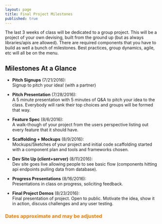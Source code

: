 ```yaml
---
layout: page
title: Final Project Milestones
published: true
---
```



The last 3 weeks of class will be dedicated to a group project.  This will be a project of your own devising, built from the ground up (but as always libraries/apis are allowed).  There are required components that you have to build as well a bunch of milestones. Best practices, group dynamics, agile, etc will all be on the menu.


## Milestones At a Glance

* **Pitch Signups** (7/21/2016):<br>
  Signup to pitch your idea! (with a partner)

* **Pitch Presentation** (7/28/2016):<br>
  A 5 minute presentation with 5 minutes of Q&A to pitch your idea to the class. Everybody will rank their top choices and groups will be formed that way.

* **Feature Spec** (8/6/2016):<br>
  A walk-though of your project from the users perspective listing out every feature that it should have.

* **Scaffolding + Mockups** (8/9/2016):<br>
  Mockups/Sketches of your project and initial code scaffolding started with a component plan and tools and frameworks chosen.

* **Dev Site Up (client+server)** (8/11/2016):<br>
  Dev site goes live allowing people to see basic flow (components hitting api endpoints pulling data from database).

* **Progress Presentations** (8/16/2016):<br>
  Presentations in class on progress, soliciting feedback.

* **Final Project Demos** (8/23/2016):<br>
  Final presentation of project. Open to public. Motivate the idea, show it in action, discuss challenges and any user testing.


### <span style="color: #F27D00">Dates approximate and may be adjusted</span> ##


<!-- * Pitch Proposals (due 7/21/2016):  This will be your chance to submit an idea that you would like to pitch.  As the person submitting the idea you'll need to think a little bit about scope and feasibility.  Deliverables: proposal form.<br>
  ![](http://i.giphy.com/IH3ZwYeR9AlP2.gif){: .fancy .tiny}

* Pitch Presentation (7/28/2016):  A 5 minute presentation with 5 minutes of Q&A to pitch your idea to the class. Deliverables: pitch deck.<br>
  ![](http://i.giphy.com/nldqZAXfXH6I8.gif){: .fancy .tiny}

* Feature Spec (8/2/2016):  A walk-though of your project from the users perspective listing out every feature that it should have.<br>
  ![](http://i.giphy.com/13NR9a0aYuYMy4.gif){: .fancy .tiny}

* Scaffolding + Mockups (8/9/2016):  Mockups/Sketches of your project and initial code scaffolding started with a component plan and tools and frameworks chosen.<br>
  ![](http://i.giphy.com/GWbMbUysgsIda.gif){: .fancy .tiny}

* Dev Site Up (client+server) (8/11/2016):  Dev site goes live allowing people to see basic flow (components hitting api endpoints pulling data from database).<br>
  ![](http://i.giphy.com/IU9JNuUSmxZTy.gif){: .fancy .tiny}

* Progress Presentations (8/16/2016):  Presentations in class on progress, soliciting feedback.<br>
  ![](http://i.giphy.com/gPLD7lIdSo3Pq.gif){: .fancy .tiny}

* Final Project Demo (8/23/2016):  Final presentation of project. Open to public. Motivate the idea, show it in action, discuss challenges and any user testing.<br>
  ![](http://i.giphy.com/p9O75RBS946He.gif){: .fancy .tiny} -->
